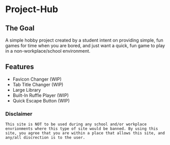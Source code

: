 # Project-Hub
## The Goal
A simple hobby project created by a student intent on providing simple, fun games for time when you are bored, and just want a quick, fun game to play in a non-workplace/school environment.
## Features
- Favicon Changer (WIP)
- Tab Title Changer (WIP)
- Large Library
- Built-In Ruffle Player (WIP)
- Quick Escape Button (WIP)
### Disclaimer
`This site is NOT to be used during any school and/or workplace envrionments where this type of site would be banned. By using this site, you agree that you are within a place that allows this site, and any/all discrection is to the user.`
